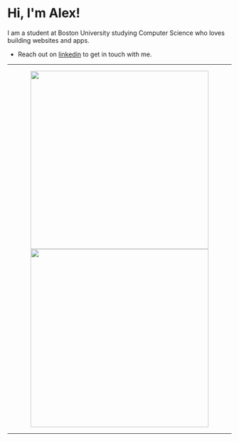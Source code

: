 
# Hi, I'm Alex! 
I am a student at Boston University studying Computer Science who loves building websites and apps.

-    Reach out on [linkedin](https://www.linkedin.com/in/alexandermcbrier/) to get in touch with me.

---

<p align="center">
  <img src="https://github-readme-stats.vercel.app/api?username=alexmcbrier&show_icons=true&theme=jolly" width="400">
  <img src="https://github-readme-streak-stats.herokuapp.com?user=alexmcbrier&theme=jolly&hide_border=true" width="400">
</p>

---
